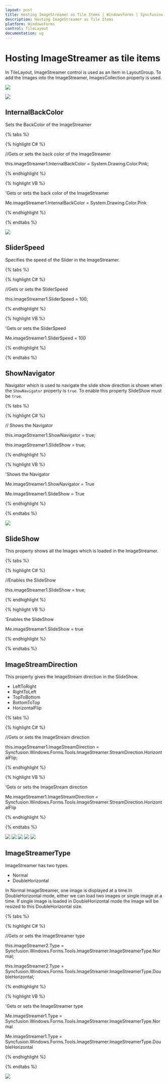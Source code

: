 ```yaml
---
layout: post
title: Hosting ImageStreamer as Tile Items | WindowsForms | Syncfusion
description: Hosting ImageStreamer as Tile Items
platform: WindowsForms
control: TileLayout 
documentation: ug
---
```


# Hosting ImageStreamer as tile items

In TileLayout, ImageStreamer control is used as an Item in LayoutGroup. To add the Images into the ImageStreamer, ImagesCollection property is used.

![](HostingImageStreamerasItems_images/ImagesCollection.png)

![](HostingImageStreamerasItems_images/ImagesCollection1.png)


## InternalBackColor

Sets the BackColor of the ImageStreamer

{% tabs %}

{% highlight C# %}

//Gets or sets the back color of the ImageStreamer

this.imageStreamer1.InternalBackColor = System.Drawing.Color.Pink;

{% endhighlight %}


{% highlight VB %}

'Gets or sets the back color of the ImageStreamer

 Me.imageStreamer1.InternalBackColor = System.Drawing.Color.Pink
 
{% endhighlight %}

{% endtabs %}


![](HostingImageStreamerasItems_images/ImageStreamerColor.png)


## SliderSpeed

Specifies the speed of the Slider in the ImageStreamer.

{% tabs %}

{% highlight C# %}

//Gets or sets the SliderSpeed

this.imageStreamer1.SliderSpeed = 100;

{% endhighlight %}


{% highlight VB %}

 'Gets or sets the SliderSpeed
 
 Me.imageStreamer1.SliderSpeed = 100
 
{% endhighlight %}

{% endtabs %}


## ShowNavigator

Navigator which is used to navigate the slide show direction is shown when the `ShowNavigator` property is `true`. To enable this property SlideShow must be `true`.

{% tabs %}

{% highlight C# %}

// Shows the Navigator

this.imageStreamer1.ShowNavigator = true;

this.imageStreamer1.SlideShow = true;

{% endhighlight %}

{% highlight VB %}

'Shows the Navigator

 Me.imageStreamer1.ShowNavigator = True
 
 Me.imageStreamer1.SlideShow = True
 
{% endhighlight %}

{% endtabs %}

![](HostingImageStreamerasItems_images/Navigator.png)

## SlideShow

This property shows all the Images which is loaded in the ImageStreamer.

{% tabs %}

{% highlight C# %}

//Enables the SlideShow

this.imageStreamer1.SlideShow = true;

{% endhighlight %}

{% highlight VB %}

‘Enables the SlideShow

Me.imageStreamer1.SlideShow = true
 
{% endhighlight %}

{% endtabs %}

## ImageStreamDirection

This property gives the ImageStream direction in the SlideShow.

* LeftToRight
* RightToLeft
* TopToBottom
* BottomToTop
* HorizontalFlip

{% tabs %}

{% highlight C# %}

//Gets or sets the ImageStream direction

this.imageStreamer1.ImageStreamDirection = Syncfusion.Windows.Forms.Tools.ImageStreamer.StreamDirection.HorizontalFlip;

{% endhighlight %}

{% highlight VB %}

‘Gets or sets the ImageStream direction

Me.imageStreamer1.ImageStreamDirection = Syncfusion.Windows.Forms.Tools.ImageStreamer.StreamDirection.HorizontalFlip
 
{% endhighlight %}

{% endtabs %}

![](HostingImageStreamerasItems_images/StreamDirection1.png)
![](HostingImageStreamerasItems_images/StreamDirection2.png)
![](HostingImageStreamerasItems_images/StreamDirection3.png)
![](HostingImageStreamerasItems_images/StreamDirection4.png)
![](HostingImageStreamerasItems_images/StreamDirection5.png)

## ImageStreamerType

ImageStreamer has two types.

* Normal
* DoubleHorizontal

In Normal ImageStreamer, one image is displayed at a time.In DoubleHorizontal mode, either we can load two images or single image at a time. If single image is loaded in DoubleHorizontal mode the Image will be resized to this DoubleHorizontal size.

{% tabs %}

{% highlight C# %}

//Gets or sets the ImageStreamer type

this.imageStreamer2.Type = Syncfusion.Windows.Forms.Tools.ImageStreamer.ImageStreamerType.Normal;

this.imageStreamer2.Type = Syncfusion.Windows.Forms.Tools.ImageStreamer.ImageStreamerType.DoubleHorizontal;

{% endhighlight %}

{% highlight VB %}

'Gets or sets the ImageStreamer type

Me.imageStreamer1.Type = Syncfusion.Windows.Forms.Tools.ImageStreamer.ImageStreamerType.Normal

Me.imageStreamer1.Type = Syncfusion.Windows.Forms.Tools.ImageStreamer.ImageStreamerType.DoubleHorizontal
 
{% endhighlight %}

{% endtabs %}

![](HostingImageStreamerasItems_images/Properties_img1.jpeg)


